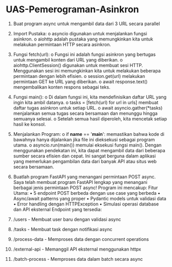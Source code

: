 # UAS-Pemerograman-Asinkron
1. Buat program async untuk mengambil data dari 3 URL secara parallel
1.	Import Pustaka:
o	asyncio digunakan untuk menjalankan fungsi asinkron.
o	aiohttp adalah pustaka yang memungkinkan kita untuk melakukan permintaan HTTP secara asinkron.
2.	Fungsi fetch(url):
o	Fungsi ini adalah fungsi asinkron yang bertugas untuk mengambil konten dari URL yang diberikan.
o	aiohttp.ClientSession() digunakan untuk membuat sesi HTTP. Menggunakan sesi ini memungkinkan kita untuk melakukan beberapa permintaan dengan lebih efisien.
o	session.get(url) melakukan permintaan GET ke URL yang diberikan.
o	await response.text() mengembalikan konten respons sebagai teks.
3.	Fungsi main():
o	Di dalam fungsi ini, kita mendefinisikan daftar URL yang ingin kita ambil datanya.
o	tasks = [fetch(url) for url in urls] membuat daftar tugas asinkron untuk setiap URL.
o	await asyncio.gather(*tasks) menjalankan semua tugas secara bersamaan dan menunggu hingga semuanya selesai.
o	Setelah semua hasil diperoleh, kita mencetak setiap hasil ke konsol.
4.	Menjalankan Program:
o	if __name__ == '__main__': memastikan bahwa kode di bawahnya hanya dijalankan jika file ini dieksekusi sebagai program utama.
o	asyncio.run(main()) memulai eksekusi fungsi main().
Dengan menggunakan pendekatan ini, kita dapat mengambil data dari beberapa sumber secara efisien dan cepat. Ini sangat berguna dalam aplikasi yang memerlukan pengambilan data dari banyak API atau situs web secara bersamaan.


 
 
   

2. Buatlah program FastAPI yang menangani permintaan POST async.
Saya telah membuat program FastAPI lengkap yang menangani berbagai jenis         permintaan POST async! Program ini mencakup:
Fitur Utama:
•	5 endpoint POST berbeda dengan use case yang berbeda
•	Async/await patterns yang proper
•	Pydantic models untuk validasi data
•	Error handling dengan HTTPException
•	Simulasi operasi database dan API eksternal
Endpoint yang tersedia:
1.	/users - Membuat user baru dengan validasi async
2.	/tasks - Membuat task dengan notifikasi async
3.	/process-data - Memproses data dengan concurrent operations
4.	/external-api - Memanggil API eksternal menggunakan httpx
5.	/batch-process - Memproses data dalam batch secara async
 

